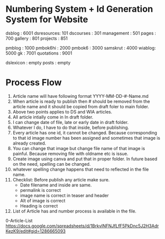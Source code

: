 # Numbering System + Id Generation System for Website
dsblog : 6001
dsresources: 101
dscourses : 301
management : 501
pages : 700
gallery : 801
projects : 851

pmblog : 1000
pmbok6hi : 2000
pmbok6 : 3000
samskrut : 4000
wiablog: 5000
gk : 7001
quotations : 9001


dslexicon : empty
posts : empty


# Process Flow
1. Article name will have following format
YYYY-MM-DD-#-Name.md
2. When article is ready to publish then # should be removed from the article name and it should be copied from draft foler to main folder.
3. Above two points applies to DS and WIA articles.
4. All article intially come in In draft folder.
5. I can change date of file, late or early date in draft folder.
6. Whatever I do, I have to do that inside, before publishing.
7. Every article has one id, it cannot be changed. Because corresponding to that id image number has been assigned and sometimes that image is already created. 
8. You can change that image but change file name of that image is painful. Because removing file with oldname etc is issue.
9. Create image using canva and put that in proper folder. In future based on the need, spelling can be changed.
10. whatever spelling change happens that need to reflected in the file name.
11. Checklist: Before publish any article make sure.
	- Date filename and inside are same.
	- permalink is correct
	- image name is correct in teaser and header
	- Alt of image is correct
	- Heading is correct
12. List of Article has and number process is available in the file.   

0-Article-List 
https://docs.google.com/spreadsheets/d/1BrkvlNFNJfLfF5PkDnc5J2H3AdrKezK9/edit#gid=1286665093
